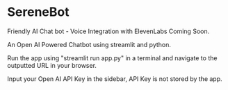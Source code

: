 # SereneBot
Friendly AI Chat bot - Voice Integration with ElevenLabs Coming Soon.

An Open AI Powered Chatbot using streamlit and python. 

Run the app using "streamlit run app.py" in a terminal and navigate to the outputted URL in your browser.

Input your Open AI API Key in the sidebar, API Key is not stored by the app. 
